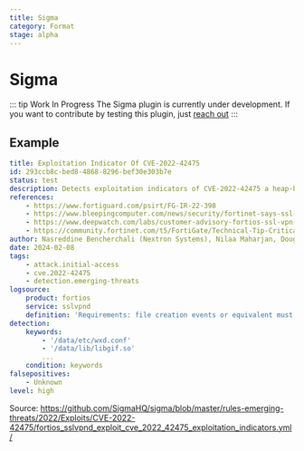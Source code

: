```yaml
---
title: Sigma
category: Format
stage: alpha
---
```


# Sigma

<PluginStatus :category="$frontmatter.category" :stage="$frontmatter.stage" />

::: tip Work In Progress
The Sigma plugin is currently under development. If you want to contribute by testing this plugin, just [reach out](mailto:hello@logcraft.io)
:::

## Example

```yaml
title: Exploitation Indicator Of CVE-2022-42475
id: 293ccb8c-bed8-4868-8296-bef30e303b7e
status: test
description: Detects exploitation indicators of CVE-2022-42475 a heap-based buffer overflow in sslvpnd.
references:
    - https://www.fortiguard.com/psirt/FG-IR-22-398
    - https://www.bleepingcomputer.com/news/security/fortinet-says-ssl-vpn-pre-auth-rce-bug-is-exploited-in-attacks/
    - https://www.deepwatch.com/labs/customer-advisory-fortios-ssl-vpn-vulnerability-cve-2022-42475-exploited-in-the-wild/
    - https://community.fortinet.com/t5/FortiGate/Technical-Tip-Critical-vulnerability-Protect-against-heap-based/ta-p/239420
author: Nasreddine Bencherchali (Nextron Systems), Nilaa Maharjan, Douglasrose75
date: 2024-02-08
tags:
    - attack.initial-access
    - cve.2022-42475
    - detection.emerging-threats
logsource:
    product: fortios
    service: sslvpnd
    definition: 'Requirements: file creation events or equivalent must be collected from the FortiOS SSL-VPN appliance in order for this detection to function correctly'
detection:
    keywords:
        - '/data/etc/wxd.conf'
        - '/data/lib/libgif.so'
        ...
    condition: keywords
falsepositives:
    - Unknown
level: high
```

Source: https://github.com/SigmaHQ/sigma/blob/master/rules-emerging-threats/2022/Exploits/CVE-2022-42475/fortios_sslvpnd_exploit_cve_2022_42475_exploitation_indicators.yml/
